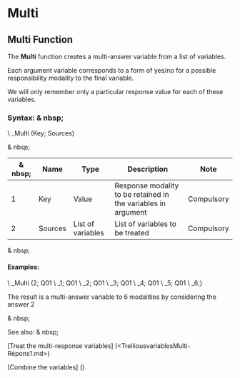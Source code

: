 # Multi

## Multi Function

The **Multi** function creates a multi-answer variable from a list of variables.

Each argument variable corresponds to a form of yes/no for a possible responsibility modality to the final variable.

We will only remember only a particular response value for each of these variables.

### Syntax: & nbsp;

\ _Multi (Key; Sources)

& nbsp;

|& nbsp;|**Name** |**Type** |**Description** |**Note** |
|--- |--- |--- |--- |--- |
|&#49;|Key |Value |Response modality to be retained in the variables in argument |Compulsory |
|&#50;|Sources |List of variables |List of variables to be treated |Compulsory |


& nbsp;

#### Examples:

\ _Multi (2; Q01 \ _1; Q01 \ _2; Q01 \ _3; Q01 \ _4; Q01 \ _5; Q01 \ _6;)

The result is a multi-answer variable to 6 modalities by considering the answer 2

& nbsp;

See also: & nbsp;

[Treat the multi-response variables] (<TrelliousvariablesMulti-Répons1.md>)

[Combine the variables] (<combine thevariables1.md>)